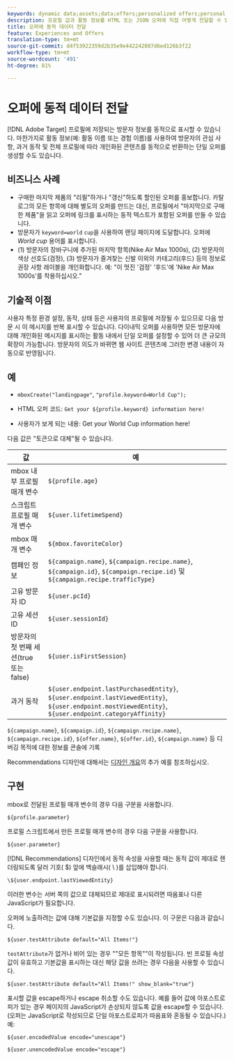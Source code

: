 ```yaml
---
keywords: dynamic data;assets;data;offers;personalized offers;personal offers;token replace
description: 프로필 값과 활동 정보를 HTML 또는 JSON 오퍼에 직접 어떻게 전달할 수 있습니까?
title: 오퍼에 동적 데이터 전달
feature: Experiences and Offers
translation-type: tm+mt
source-git-commit: d4f53922359d2b35e9e442242087d6ed126b3f22
workflow-type: tm+mt
source-wordcount: '491'
ht-degree: 81%

---
```



# 오퍼에 동적 데이터 전달

[!DNL Adobe Target] 프로필에 저장되는 방문자 정보를 동적으로 표시할 수 있습니다. 마찬가지로 활동 정보(예: 활동 이름 또는 경험 이름)를 사용하여 방문자의 관심 사항, 과거 동작 및 전체 프로필에 따라 개인화된 콘텐츠를 동적으로 반환하는 단일 오퍼를 생성할 수도 있습니다.

## 비즈니스 사례

* 구매한 마지막 제품의 &quot;리필&quot;하거나 &quot;갱신&quot;하도록 할인된 오퍼를 홍보합니다. 카탈로그의 모든 항목에 대해 별도의 오퍼를 만드는 대신, 프로필에서 &quot;마지막으로 구매한 제품&quot;을 읽고 오퍼에 링크를 표시하는 동적 텍스트가 포함된 오퍼를 만들 수 있습니다.
* 방문자가 `keyword=world` `cup`을 사용하여 랜딩 페이지에 도달합니다. 오퍼에 *World cup* 용어를 표시합니다.
* (1) 방문자의 장바구니에 추가된 마지막 항목(Nike Air Max 1000s), (2) 방문자의 색상 선호도(검정), (3) 방문자가 즐겨찾는 신발 이외의 카테고리(후드) 등의 정보로 권장 사항 레이블을 개인화합니다. 예: &quot;이 멋진 &#39;검정&#39; &#39;후드&#39;에 &#39;Nike Air Max 1000s&#39;를 착용하십시오.&quot;

## 기술적 이점

사용자 특정 환경 설정, 동작, 상태 등은 사용자의 프로필에 저장될 수 있으므로 다음 방문 시 이 메시지를 반복 표시할 수 있습니다. 다이내믹 오퍼를 사용하면 모든 방문자에 대해 개인화된 메시지를 표시하는 활동 내에서 단일 오퍼를 설정할 수 있어 더 큰 규모의 확장이 가능합니다. 방문자의 의도가 바뀌면 웹 사이트 콘텐츠에 그러한 변경 내용이 자동으로 반영됩니다.

## 예

* `mboxCreate("landingpage"`, `"profile.keyword=World Cup");`

* HTML 오퍼 코드: `Get your ${profile.keyword} information here!`
* 사용자가 보게 되는 내용: Get your World Cup information here!

다음 값은 &quot;토큰으로 대체&quot;될 수 있습니다.

| 값 | 예 |
|--- |--- |
| mbox 내부 프로필 매개 변수 | `${profile.age}` |
| 스크립트 프로필 매개 변수 | `${user.lifetimeSpend}` |
| mbox 매개 변수 | `${mbox.favoriteColor}` |
| 캠페인 정보 | `${campaign.name}`, `${campaign.recipe.name}`, `${campaign.id}`, `${campaign.recipe.id}` 및 `${campaign.recipe.trafficType}` |
| 고유 방문자 ID | `${user.pcId}` |
| 고유 세션 ID | `${user.sessionId}` |
| 방문자의 첫 번째 세션(true 또는 false) | `${user.isFirstSession}` |
| 과거 동작 | `${user.endpoint.lastPurchasedEntity}`, `${user.endpoint.lastViewedEntity}`, `${user.endpoint.mostViewedEntity}`, `${user.endpoint.categoryAffinity}` |

`${campaign.name}`, `${campaign.id}`, `${campaign.recipe.name}`, `${campaign.recipe.id}`, `${offer.name}`, `${offer.id}`, `${campaign.name}` 등 디버깅 목적에 대한 정보를 콘솔에 기록

Recommendations 디자인에 대해서는 [디자인 개요](/help/c-recommendations/c-design-overview/design-overview.md)의 추가 예를 참조하십시오.

## 구현

mbox로 전달된 프로필 매개 변수의 경우 다음 구문을 사용합니다.

`${profile.parameter}`

프로필 스크립트에서 만든 프로필 매개 변수의 경우 다음 구문을 사용합니다.

`${user.parameter}`

[!DNL Recommendations] 디자인에서 동적 속성을 사용할 때는 동적 값이 제대로 렌더링되도록 달러 기호( $) 앞에 백슬래시( \ )를 삽입해야 합니다.

`\${user.endpoint.lastViewedEntity}`

이러한 변수는 서버 쪽의 값으로 대체되므로 제대로 표시되려면 따옴표나 다른 JavaScript가 필요합니다.

오퍼에 노출하려는 값에 대해 기본값을 지정할 수도 있습니다. 이 구문은 다음과 같습니다.

`${user.testAttribute default="All Items!"}`

`testAttribute`가 없거나 비어 있는 경우 &quot;&quot;모든 항목&quot;&quot;이 작성됩니다. 빈 프로필 속성 값이 유효하고 기본값을 표시하는 대신 해당 값을 쓰려는 경우 다음을 사용할 수 있습니다.

`${user.testAttribute default="All Items!" show_blank="true"}`

표시할 값을 escape하거나 escape 취소할 수도 있습니다. 예를 들어 값에 아포스트로피가 있는 경우 페이지의 JavaScript가 손상되지 않도록 값을 escape할 수 있습니다. (오퍼는 JavaScript로 작성되므로 단일 아포스트로피가 따옴표와 혼동될 수 있습니다.) 예:

`${user.encodedValue encode="unescape"}`

`${user.unencodedValue encode="escape"}`